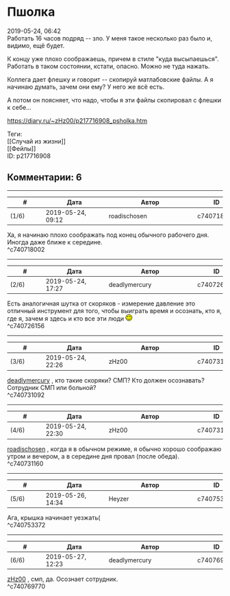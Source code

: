 Пшолка
======

  
2019-05-24, 06:42  
 Работать 16 часов подряд -- зло. У меня такое несколько раз было и, видимо, ещё будет.   
   
 К концу уже плохо соображаешь, причем в стиле "куда высыпаешься". Работать в таком состоянии, кстати, опасно. Можно не туда нажать.   
   
 Коллега дает флешку и говорит -- скопируй матлабовские файлы. А я начинаю думать, зачем они ему? У него же всё есть.   
   
 А потом он поясняет, что надо, чтобы я эти файлы скопировал с флешки к себе...   
  
<https://diary.ru/~zHz00/p217716908_psholka.htm>  
  
Теги:  
[[Случай из жизни]]  
[[Фейлы]]  
ID: p217716908  


Комментарии: 6
--------------

  


---



|         #         |              Дата              |                     Автор                     |           ID           |
| --- | --- | --- | --- |
| (1/6) | 2019-05-24, 09:12 | roadischosen | c740718002 |

  
 Ха, я начинаю плохо соображать под конец обычного рабочего дня. Иногда даже ближе к середине.   
 ^c740718002

---



|         #         |              Дата              |                     Автор                     |           ID           |
| --- | --- | --- | --- |
| (2/6) | 2019-05-24, 17:27 | deadlymercury | c740726156 |

  
 Есть аналогичная шутка от скоряков - измерение давление это отличный инструмент для того, чтобы выиграть время и осознать, кто я, где я, зачем я здесь и кто все эти люди ![:)](pics/3.gif)   
 ^c740726156

---



|         #         |              Дата              |                     Автор                     |           ID           |
| --- | --- | --- | --- |
| (3/6) | 2019-05-24, 22:26 | zHz00 | c740731092 |

  
  [deadlymercury](http://crazysupp.diary.ru "Записки безумного саппорта")  , кто такие скоряки? СМП? Кто должен осознавать? Сотрудник СМП или больной?   
 ^c740731092

---



|         #         |              Дата              |                     Автор                     |           ID           |
| --- | --- | --- | --- |
| (4/6) | 2019-05-24, 22:30 | zHz00 | c740731160 |

  
  [roadischosen](http://roadischosen.diary.ru "Ugh")  , когда я в обычном режиме, я обычно хорошо соображаю утром и вечером, а в середине дня провал (после обеда).   
 ^c740731160

---



|         #         |              Дата              |                     Автор                     |           ID           |
| --- | --- | --- | --- |
| (5/6) | 2019-05-26, 14:34 | Heyzer | c740753372 |

  
 Ага, крышка начинает уезжать(   
 ^c740753372

---



|         #         |              Дата              |                     Автор                     |           ID           |
| --- | --- | --- | --- |
| (6/6) | 2019-05-27, 12:23 | deadlymercury | c740769770 |

  
  [zHz00](https://zHz00.diary.ru "Untitled")  , смп, да. Осознает сотрудник.   
 ^c740769770